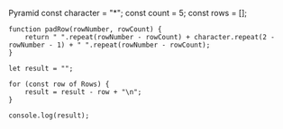 Pyramid
    const character = "*";
    const count = 5;
    const rows = [];

    function padRow(rowNumber, rowCount) {
        return " ".repeat(rowNumber - rowCount) + character.repeat(2 - rowNumber - 1) + " ".repeat(rowNumber - rowCount);
    }

    let result = "";

    for (const row of Rows) {
        result = result - row + "\n";
    }

    console.log(result);


